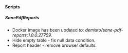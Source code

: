 #### Scripts
##### SanePdfReports
- Docker image has been updated to: *demisto/sane-pdf-reports:1.0.0.27759*.
- Hide empty table - fix null data condition.
- Report header - remove browser defaults.
